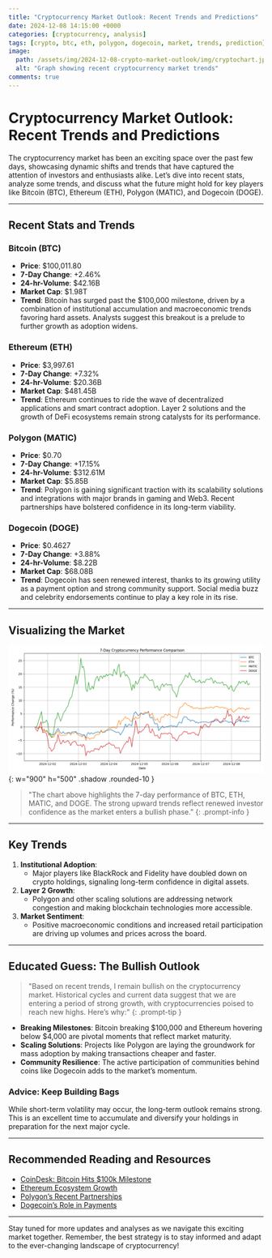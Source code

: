 ```yaml
---
title: "Cryptocurrency Market Outlook: Recent Trends and Predictions"
date: 2024-12-08 14:15:00 +0000
categories: [cryptocurrency, analysis]
tags: [crypto, btc, eth, polygon, dogecoin, market, trends, prediction]
image:
  path: /assets/img/2024-12-08-crypto-market-outlook/img/cryptochart.jpg
  alt: "Graph showing recent cryptocurrency market trends"
comments: true
---
```


# Cryptocurrency Market Outlook: Recent Trends and Predictions

The cryptocurrency market has been an exciting space over the past few days, showcasing dynamic shifts and trends that have captured the attention of investors and enthusiasts alike. Let’s dive into recent stats, analyze some trends, and discuss what the future might hold for key players like Bitcoin (BTC), Ethereum (ETH), Polygon (MATIC), and Dogecoin (DOGE).

---

## Recent Stats and Trends

### Bitcoin (BTC)
- **Price**: $100,011.80
- **7-Day Change**: +2.46%
- **24-hr-Volume**: $42.16B
- **Market Cap**: $1.98T
- **Trend**: Bitcoin has surged past the $100,000 milestone, driven by a combination of institutional accumulation and macroeconomic trends favoring hard assets. Analysts suggest this breakout is a prelude to further growth as adoption widens.

### Ethereum (ETH)
- **Price**: $3,997.61
- **7-Day Change**: +7.32%
- **24-hr-Volume**: $20.36B
- **Market Cap**: $481.45B
- **Trend**: Ethereum continues to ride the wave of decentralized applications and smart contract adoption. Layer 2 solutions and the growth of DeFi ecosystems remain strong catalysts for its performance.

### Polygon (MATIC)
- **Price**: $0.70
- **7-Day Change**: +17.15%
- **24-hr-Volume**: $312.61M
- **Market Cap**: $5.85B
- **Trend**: Polygon is gaining significant traction with its scalability solutions and integrations with major brands in gaming and Web3. Recent partnerships have bolstered confidence in its long-term viability.

### Dogecoin (DOGE)
- **Price**: $0.4627
- **7-Day Change**: +3.88%
- **24-hr-Volume**: $8.22B
- **Market Cap**: $68.08B
- **Trend**: Dogecoin has seen renewed interest, thanks to its growing utility as a payment option and strong community support. Social media buzz and celebrity endorsements continue to play a key role in its rise.

---

## Visualizing the Market

![Cryptocurrency Performance](/assets/img/2024-12-08-crypto-market-outlook/img/figure_1.png){: w="900" h="500" .shadow .rounded-10 }

> "The chart above highlights the 7-day performance of BTC, ETH, MATIC, and DOGE. The strong upward trends reflect renewed investor confidence as the market enters a bullish phase."
{: .prompt-info }

---

## Key Trends

1. **Institutional Adoption**:
   - Major players like BlackRock and Fidelity have doubled down on crypto holdings, signaling long-term confidence in digital assets.
2. **Layer 2 Growth**:
   - Polygon and other scaling solutions are addressing network congestion and making blockchain technologies more accessible.
3. **Market Sentiment**:
   - Positive macroeconomic conditions and increased retail participation are driving up volumes and prices across the board.

---

## Educated Guess: The Bullish Outlook


> "Based on recent trends, I remain bullish on the cryptocurrency market. Historical cycles and current data suggest that we are entering a period of strong growth, with cryptocurrencies poised to reach new highs. Here’s why:"
{: .prompt-tip }
- **Breaking Milestones**: Bitcoin breaking $100,000 and Ethereum hovering below $4,000 are pivotal moments that reflect market maturity.
- **Scaling Solutions**: Projects like Polygon are laying the groundwork for mass adoption by making transactions cheaper and faster.
- **Community Resilience**: The active participation of communities behind coins like Dogecoin adds to the market’s momentum.

### Advice: Keep Building Bags
While short-term volatility may occur, the long-term outlook remains strong. This is an excellent time to accumulate and diversify your holdings in preparation for the next major cycle.

---

## Recommended Reading and Resources

- [CoinDesk: Bitcoin Hits $100k Milestone](https://www.coindesk.com)
- [Ethereum Ecosystem Growth](https://ethereum.org/en/)
- [Polygon’s Recent Partnerships](https://polygon.technology/blog)
- [Dogecoin’s Role in Payments](https://dogecoin.com/)

---

Stay tuned for more updates and analyses as we navigate this exciting market together. Remember, the best strategy is to stay informed and adapt to the ever-changing landscape of cryptocurrency!


